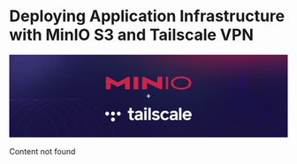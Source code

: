 # Deploying Application Infrastructure with MinIO S3 and Tailscale VPN

![Header Image](/articles/images/Deploying_Application_Infrastructure_with_MinIO_S3_and_Tailscale_VPN.jpg)

Content not found
